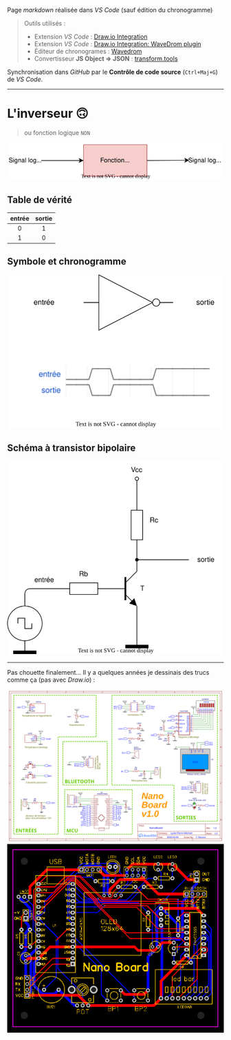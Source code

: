Page *markdown* réalisée dans *VS Code* (sauf édition du chronogramme)

> Outils utilisés :
> 
> - Extension *VS Code* : [Draw.io Integration](https://marketplace.visualstudio.com/items?itemName=hediet.vscode-drawio)
> - Extension *VS Code* : [Draw.io Integration: WaveDrom plugin](https://marketplace.visualstudio.com/items?itemName=nopeslide.vscode-drawio-plugin-wavedrom)
> - Éditeur de chronogrames : [Wavedrom](https://wavedrom.com/)
> - Convertisseur **JS Object ⇒ JSON** : [transform.tools](https://transform.tools/js-object-to-json)

Synchronisation dans *GitHub* par le **Contrôle de code source** (`Ctrl+Maj+G`) de *VS Code*.

---

# L'inverseur 🙃

> ou fonction logique `NON`

![drawio](synoptique.drawio.svg)

## Table de vérité

| entrée | sortie |
| :----: | :----: |
|   0    |   1    |
|   1    |   0    |

## Symbole et chronogramme

![drawio](inverseur.drawio.svg)

## Schéma à transistor bipolaire

![drawio](transistor.drawio.svg)

---

Pas chouette finalement... Il y a quelques années je dessinais des trucs comme ça (pas avec *Draw.io*) :

![EasyEda](nanoboard.svg)
![EasyEda](pcb.svg)

